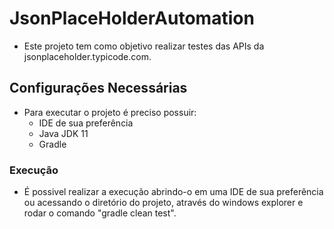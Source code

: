 # JsonPlaceHolderAutomation
 - Este projeto tem como objetivo realizar testes das APIs da jsonplaceholder.typicode.com.


## Configurações Necessárias
 - Para executar o projeto é preciso possuir:
    - IDE de sua preferência
    - Java JDK 11
    - Gradle
    
### Execução
 - É possivel realizar a execução abrindo-o em uma IDE de sua preferência ou acessando o diretório do projeto, através do windows explorer e rodar o comando "gradle clean test". 